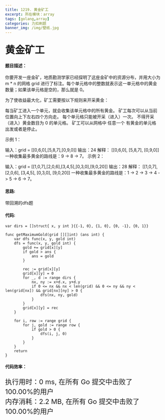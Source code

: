 ```yaml
---
title: 1219. 黄金矿工
excerpt: 所在模块：array
tags: [golang,array]
categories: 力扣刷题
banner_img: /img/壁纸.jpg
---
```


### <font size=6px>黄金矿工</font>

#### 题目描述：

你要开发一座金矿，地质勘测学家已经探明了这座金矿中的资源分布，并用大小为 m * n 的网格 grid 进行了标注。每个单元格中的整数就表示这一单元格中的黄金数量；如果该单元格是空的，那么就是 0。

为了使收益最大化，矿工需要按以下规则来开采黄金：

每当矿工进入一个单元，就会收集该单元格中的所有黄金。
矿工每次可以从当前位置向上下左右四个方向走。
每个单元格只能被开采（进入）一次。
不得开采（进入）黄金数目为 0 的单元格。
矿工可以从网格中 任意一个 有黄金的单元格出发或者是停止。


示例 1：

输入：grid = [[0,6,0],[5,8,7],[0,9,0]]
输出：24
解释：
[[0,6,0],
 [5,8,7],
 [0,9,0]]
一种收集最多黄金的路线是：9 -> 8 -> 7。
示例 2：

输入：grid = [[1,0,7],[2,0,6],[3,4,5],[0,3,0],[9,0,20]]
输出：28
解释：
[[1,0,7],
 [2,0,6],
 [3,4,5],
 [0,3,0],
 [9,0,20]]
一种收集最多黄金的路线是：1 -> 2 -> 3 -> 4 -> 5 -> 6 -> 7。

#### 思路:

带回溯的dfs题

#### 代码:

```golang
var dirs = []struct{ x, y int }{{-1, 0}, {1, 0}, {0, -1}, {0, 1}}

func getMaximumGold(grid [][]int) (ans int) {
    var dfs func(x, y, gold int)
    dfs = func(x, y, gold int) {
        gold += grid[x][y]
        if gold > ans {
            ans = gold
        }

        rec := grid[x][y]
        grid[x][y] = 0
        for _, d := range dirs {
            nx, ny := x+d.x, y+d.y
            if 0 <= nx && nx < len(grid) && 0 <= ny && ny < len(grid[nx]) && grid[nx][ny] > 0 {
                dfs(nx, ny, gold)
            }
        }
        grid[x][y] = rec
    }

    for i, row := range grid {
        for j, gold := range row {
            if gold > 0 {
                dfs(i, j, 0)
            }
        }
    }
    return
}
```

#### 代码效率：

<p class="note note-primary"; style="font-size:22px">
   执行用时：0 ms, 在所有 Go 提交中击败了100.00%的用户<br>
   内存消耗：2.2 MB, 在所有 Go 提交中击败了100.00%的用户
</p>
